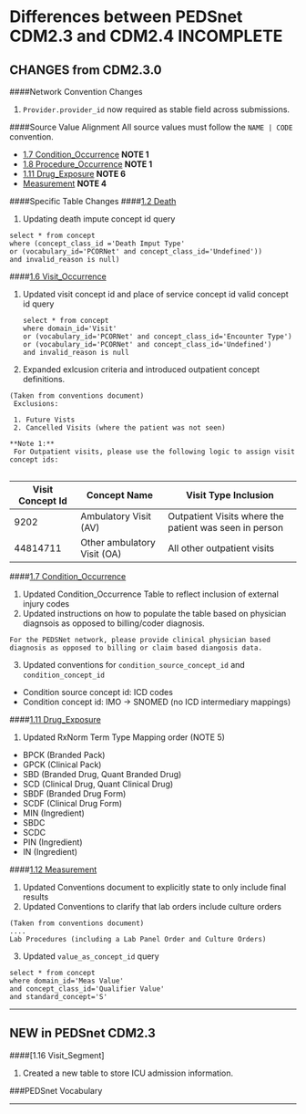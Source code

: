 # Differences between PEDSnet CDM2.3 and CDM2.4  ****INCOMPLETE****

## CHANGES from CDM2.3.0

####Network Convention Changes 

1. `Provider.provider_id` now required as stable field across submissions.

####Source Value Alignment
All source values must follow the `NAME | CODE` convention.

- [1.7 Condition_Occurrence](Pedsnet_CDM_ETL_Conventions.md#17-condition_occurrence) **NOTE 1**
- [1.8 Procedure_Occurrence](Pedsnet_CDM_ETL_Conventions.md#18-procedure_occurrence) **NOTE 1** 
- [1.11 Drug_Exposure]( Pedsnet_CDM_ETL_Conventions.md#111-drug-exposure-1) **NOTE 6** 
- [Measurement](Pedsnet_CDM_ETL_Conventions.md#112-measurement-1) **NOTE 4** 


####Specific Table Changes
####[1.2 Death](Pedsnet_CDM_ETL_Conventions.md#12-death-1)
1. Updating death impute concept id query

```
select * from concept 
where (concept_class_id ='Death Imput Type' 
or (vocabulary_id='PCORNet' and concept_class_id='Undefined')) 
and invalid_reason is null)
```
####[1.6 Visit_Occurrence](Pedsnet_CDM_ETL_Conventions.md#16-visit_occurrence)
1. Updated visit concept id and place of service concept id valid concept id query
   ```
   select * from concept 
   where domain_id='Visit' 
   or (vocabulary_id='PCORNet' and concept_class_id='Encounter Type')
   or (vocabulary_id='PCORNet' and concept_class_id='Undefined') 
   and invalid_reason is null
   ```
2. Expanded exlcusion criteria and introduced outpatient concept definitions.

```
(Taken from conventions document)
 Exclusions:
  
 1. Future Vists
 2. Cancelled Visits (where the patient was not seen)
 
**Note 1:**
 For Outpatient visits, please use the following logic to assign visit concept ids:
 
 ```
Visit Concept Id |Concept Name| Visit Type Inclusion
 --- | --- | ---
 9202 |Ambulatory Visit (AV) |Outpatient Visits where the patient was seen in person 
 44814711|Other ambulatory Visit (OA) | All other outpatient visits
 
####[1.7 Condition_Occurrence](Pedsnet_CDM_ETL_Conventions.md#17-condition_occurrence)
1. Updated Condition_Occurrence Table to reflect inclusion of external injury codes
2. Updated instructions on how to populate the table based on physician diagnsois as opposed to billing/coder diagnosis.
 ```
 For the PEDSNet network, please provide clinical physician based diagnosis as opposed to billing or claim based diangosis data.
 ```
3. Updated conventions for `condition_source_concept_id` and `condition_concept_id`

- Condition source concept id: ICD codes
- Condition concept id: IMO -> SNOMED (no ICD intermediary mappings)

####[1.11 Drug_Exposure](Pedsnet_CDM_ETL_Conventions.md#111-drug-exposure-1)
1. Updated RxNorm Term Type Mapping order (NOTE 5)
 - BPCK (Branded Pack)
 - GPCK (Clinical Pack)
 - SBD (Branded Drug, Quant Branded Drug)
 - SCD (Clinical Drug, Quant Clinical Drug)
 - SBDF (Branded Drug Form)
 - SCDF (Clinical Drug Form)
 - MIN (Ingredient)
 - SBDC
 - SCDC
 - PIN (Ingredient)
 - IN (Ingredient)
 

####[1.12 Measurement](Pedsnet_CDM_ETL_Conventions.md#112-measurement-1)
1. Updated Conventions document to explicitly state to only include final results
2. Updated Conventions to clarify that lab orders include culture orders

 ```
 (Taken from conventions document)
 ....
 Lab Procedures (including a Lab Panel Order and Culture Orders)
 ```
3. Updated `value_as_concept_id` query

```
select * from concept 
where domain_id='Meas Value' 
and concept_class_id='Qualifier Value' 
and standard_concept='S'
```


***

## NEW in PEDSnet CDM2.3


 ####[1.16 Visit_Segment]
 1. Created a new table to store ICU admission information.

###PEDSnet Vocabulary

***
